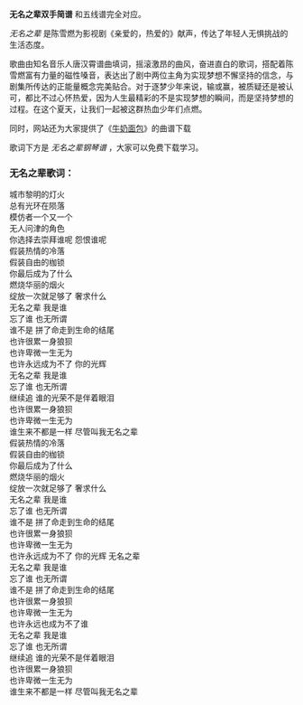 

**无名之辈双手简谱** 和五线谱完全对应。

_无名之辈_ 是陈雪燃为影视剧《亲爱的，热爱的》献声，传达了年轻人无惧挑战的生活态度。

歌曲由知名音乐人唐汉霄谱曲填词，摇滚激昂的曲风，奋进直白的歌词，搭配着陈雪燃富有力量的磁性嗓音，表达出了剧中两位主角为实现梦想不懈坚持的信念，与剧集所传达的正能量概念完美贴合。对于逐梦少年来说，输或赢，被质疑还是被认可，都比不过心怀热爱，因为人生最精彩的不是实现梦想的瞬间，而是坚持梦想的过程。在这个夏天，让我们一起被这群热血少年们点燃。

同时，网站还为大家提供了《[牛奶面包](Music-10610-牛奶面包-亲爱的热爱的片尾曲-杨紫俏皮演绎少女心.html "牛奶面包")》的曲谱下载

歌词下方是 _无名之辈钢琴谱_ ，大家可以免费下载学习。

### 无名之辈歌词：

城市黎明的灯火  
总有光环在陨落  
模仿者一个又一个  
无人问津的角色  
你选择去崇拜谁呢 怨恨谁呢  
假装热情的冷落  
假装自由的枷锁  
你最后成为了什么  
燃烧华丽的烟火  
绽放一次就足够了 奢求什么  
无名之辈 我是谁  
忘了谁 也无所谓  
谁不是 拼了命走到生命的结尾  
也许很累一身狼狈  
也许卑微一生无为  
也许永远成为不了 你的光辉  
无名之辈 我是谁  
忘了谁 也无所谓  
继续追 谁的光荣不是伴着眼泪  
也许很累一身狼狈  
也许卑微一生无为  
谁生来不都是一样 尽管叫我无名之辈  
假装热情的冷落  
假装自由的枷锁  
你最后成为了什么  
燃烧华丽的烟火  
绽放一次就足够了 奢求什么  
无名之辈 我是谁  
忘了谁 也无所谓  
谁不是 拼了命走到生命的结尾  
也许很累一身狼狈  
也许卑微一生无为  
也许永远成为不了 你的光辉 无名之辈  
无名之辈 我是谁  
忘了谁 也无所谓  
谁不是 拼了命走到生命的结尾  
也许很累一身狼狈  
也许卑微一生无为  
也许永远也成为不了谁  
无名之辈 我是谁  
忘了谁 也无所谓  
继续追 谁的光荣不是伴着眼泪  
也许很累一身狼狈  
也许卑微一生无为  
谁生来不都是一样 尽管叫我无名之辈

